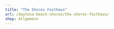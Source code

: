 ```yaml
---
title: "The Shores Festhaus"
url: /daytona-beach-shores/the-shores-festhaus/
shop: Allgemein
---
```

